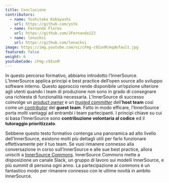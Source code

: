 ```yaml
---
title: Conclusione
contributors:
  - name: Yoshitake Kobayashi
    url: https://github.com/ystk
  - name: Fernando Flores
    url: https://github.com/JFernando122
  - name: lenucksi
    url: https://github.com/lenucksi
image: https://img.youtube.com/vi/cFmg-c9IunM/mqdefault.jpg
featured: false
weight: 6
youtubeCode: cFmg-c9IunM
---
```

<div class="paragraph">
<p>In questo percorso formativo, abbiamo introdotto l&#8217;InnerSource.
L&#8217;InnerSource applica principi e best practice dell&#8217;open source allo sviluppo software interno.
Questo approccio rende disponibile un&#8217;opzione ulteriore agli utenti quando i team di produzione non sono in grado di consegnare una richiesta di funzionalità necessaria.
L&#8217;InnerSource di successo coinvolge un <a href="https://innersourcecommons.org/learn/learning-path/product-owner"><em>product owner</em></a> e un <a href="https://innersourcecommons.org/learn/learning-path/trusted-committer"><em>trusted committer</em></a> dell'<strong>host team</strong> così come un <a href="https://innersourcecommons.org/learn/learning-path/contributor"><em>contributor</em></a> del <strong>guest team</strong>.
Fatto in modo efficare, l&#8217;InnerSource porta molti vantaggi ad entrambi i team partecipanti.
I principi chiave su cui si basa l&#8217;InnerSource sono <strong>contribuzione volontaria al codice</strong> ed il <strong>tutoraggio prioritizzato</strong>.</p>
</div>
<div class="paragraph">
<p>Sebbene questo testo formativo contenga una panoramica ad alto livello dell&#8217;InnerSource, esistono molti più dettagli utili per farlo funzionare effettivamente per il tuo team.
Se vuoi rimanere connesso alla conversazione in corso sull&#8217;InnerSource e alle sue best practice, allora unisciti a <a href="http://innersourcecommons.org">InnerSource Commons</a>.
InnerSource Commons mette a disposizione un canale Slack, un gruppo di lavoro sui modelli InnerSource, e più summit di persona ogni anno.
La partecipazione ai commons è un fantastico modo per rimanere connesso con le ultime novità in ambito InnerSource.</p>
</div>
<!--- This file autogenerated from https://github.com/InnerSourceCommons/InnerSourceLearningPath/blob/main/scripts -->